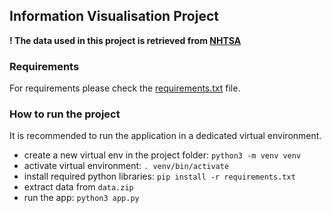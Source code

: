 ## Information Visualisation Project

**! The data used in this project is retrieved from [NHTSA](https://www.nhtsa.gov/research-data/fatality-analysis-reporting-system-fars)**

### Requirements

For requirements please check the [requirements.txt](./requirements.txt) file.

### How to run the project

It is recommended to run the application in a dedicated virtual environment.

- create a new virtual env in the project folder: `python3 -m venv venv`
- activate virtual environment: `. venv/bin/activate`
- install required python libraries: `pip install -r requirements.txt`
- extract data from `data.zip`
- run the app: `python3 app.py`
